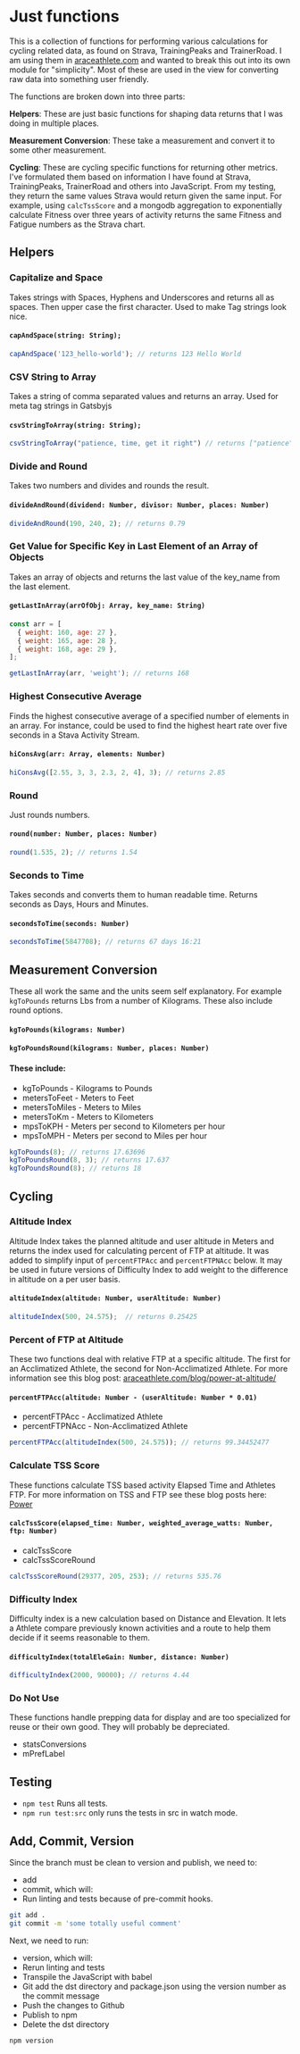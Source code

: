 # Just functions

This is a collection of functions for performing various calculations for cycling related data, as found on Strava, TrainingPeaks and TrainerRoad. I am using them in [araceathlete.com](https://www.araceathlete.com/) and wanted to break this out into its own module for "simplicity". Most of these are used in the view for converting raw data into something user friendly.

The functions are broken down into three parts:

**Helpers**: These are just basic functions for shaping data returns that I was doing in multiple places.

**Measurement Conversion**: These take a measurement and convert it to some other measurement.

**Cycling**: These are cycling specific functions for returning other metrics. I've formulated them based on information I have found at Strava, TrainingPeaks, TrainerRoad and others into JavaScript. From my testing, they return the same values Strava would return given the same input. For example, using ```calcTssScore``` and a mongodb aggregation to exponentially calculate Fitness over three years of activity returns the same Fitness and Fatigue numbers as the Strava chart.

## Helpers

### Capitalize and Space
Takes strings with Spaces, Hyphens and Underscores and returns all as spaces. Then upper case the first character.
Used to make Tag strings look nice.

#### ```capAndSpace(string: String);```

```js
capAndSpace('123_hello-world'); // returns 123 Hello World
```

### CSV String to Array
Takes a string of comma separated values and returns an array.
Used for meta tag strings in Gatsbyjs
#### ```csvStringToArray(string: String);```

```js
csvStringToArray("patience, time, get it right") // returns ["patience", "time", "get it right"]
```

### Divide and Round

Takes two numbers and divides and rounds the result.

#### ```divideAndRound(dividend: Number, divisor: Number, places: Number)```

```js
divideAndRound(190, 240, 2); // returns 0.79
```

### Get Value for Specific Key in Last Element of an Array of Objects

Takes an array of objects and returns the last value of the key_name from the last element.

#### ```getLastInArray(arrOfObj: Array, key_name: String)```

```js
const arr = [
  { weight: 160, age: 27 },
  { weight: 165, age: 28 },
  { weight: 168, age: 29 },
];

getLastInArray(arr, 'weight'); // returns 168
```

### Highest Consecutive Average

Finds the highest consecutive average of a specified number of elements in an array. For instance, could be used to find the highest heart rate over five seconds in a Stava Activity Stream.

#### ```hiConsAvg(arr: Array, elements: Number)```

```js
hiConsAvg([2.55, 3, 3, 2.3, 2, 4], 3); // returns 2.85
```

### Round

Just rounds numbers.

#### ```round(number: Number, places: Number)```

```js
round(1.535, 2); // returns 1.54
```

### Seconds to Time

Takes seconds and converts them to human readable time. Returns seconds as Days, Hours and Minutes.

#### ```secondsToTime(seconds: Number)```

```js
secondsToTime(5847708); // returns 67 days 16:21
```




## Measurement Conversion

These all work the same and the units seem self explanatory.
For example ```kgToPounds``` returns Lbs from a number of Kilograms. These also include round options.
#### ```kgToPounds(kilograms: Number)```
#### ```kgToPoundsRound(kilograms: Number, places: Number)```

#### These include:

* kgToPounds - Kilograms to Pounds
* metersToFeet - Meters to Feet
* metersToMiles - Meters to Miles
* metersToKm - Meters to Kilometers
* mpsToKPH - Meters per second to Kilometers per hour
* mpsToMPH - Meters per second to Miles per hour


```js
kgToPounds(8); // returns 17.63696
kgToPoundsRound(8, 3); // returns 17.637
kgToPoundsRound(8); // returns 18
```




## Cycling

### Altitude Index
Altitude Index takes the planned altitude and user altitude in Meters and returns the index used for calculating percent of FTP at altitude. It was added to simplify input of ```percentFTPAcc``` and ```percentFTPNAcc``` below. It may be used in future versions of Difficulty Index to add weight to the difference in altitude on a per user basis.

#### ```altitudeIndex(altitude: Number, userAltitude: Number)```

```js
altitudeIndex(500, 24.575);  // returns 0.25425
```

### Percent of FTP at Altitude
These two functions deal with relative FTP at a specific altitude. The first for an Acclimatized Athlete, the second for Non-Acclimatized Athlete. For more information see this blog post: [araceathlete.com/blog/power-at-altitude/](https://www.araceathlete.com/blog/power-at-altitude/)

#### ```percentFTPAcc(altitude: Number - (userAltitude: Number * 0.01)```

* percentFTPAcc - Acclimatized Athlete
* percentFTPNAcc - Non-Acclimatized Athlete

```js
percentFTPAcc(altitudeIndex(500, 24.575)); // returns 99.34452477
```

### Calculate TSS Score
These functions calculate TSS based activity Elapsed Time and Athletes FTP. For more information on TSS and FTP see these blog posts here: [Power](https://www.araceathlete.com/blog/tag?power)

#### ```calcTssScore(elapsed_time: Number, weighted_average_watts: Number, ftp: Number)```

* calcTssScore
* calcTssScoreRound

```js
calcTssScoreRound(29377, 205, 253); // returns 535.76
```

### Difficulty Index
Difficulty index is a new calculation based on Distance and Elevation. It lets a Athlete compare previously known activities and a route to help them decide if it seems reasonable to them.

#### ```difficultyIndex(totalEleGain: Number, distance: Number)```

```js
difficultyIndex(2000, 90000); // returns 4.44
```

### Do Not Use
These functions handle prepping data for display and are too specialized for reuse or their own good. They will probably be depreciated.

* statsConversions
* mPrefLabel


## Testing

* ```npm test``` Runs all tests.
* ```npm run test:src``` only runs the tests in src in watch mode.

## Add, Commit, Version

Since the branch must be clean to version and publish, we need to:

* add
* commit, which will:
 * Run linting and tests because of pre-commit hooks.

```bash
git add .
git commit -m 'some totally useful comment'
```

Next, we need to run:
* version, which will:
 * Rerun linting and tests
 * Transpile the JavaScript with babel
 * Git add the dst directory and package.json using the version number as the commit message
 * Push the changes to Github
 * Publish to npm
 * Delete the dst directory

```bash   
npm version
```
